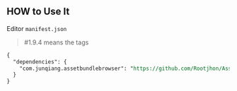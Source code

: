 ## HOW to Use It

Editor `manifest.json`

>  #1.9.4 means the tags

```reStructuredText
{
  "dependencies": {
    "com.junqiang.assetbundlebrowser": "https://github.com/Rootjhon/AssetBundles-Browser.git#1.9.4",
  }
}
```



